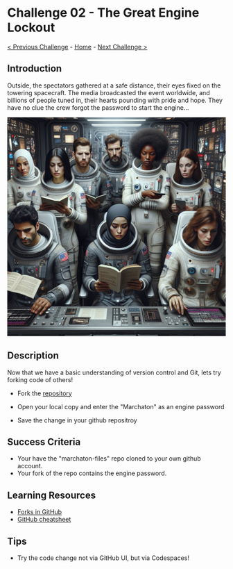 # Challenge 02 - The Great Engine Lockout 

[< Previous Challenge](Challenge-01.md) - [Home](../README.md) - [Next Challenge >](Challenge-03.md)

## Introduction

Outside, the spectators gathered at a safe distance, their eyes fixed on the towering spacecraft. The media broadcasted the event worldwide, and billions of people tuned in, their hearts pounding with pride and hope.
They have no clue the crew forgot the password to start the engine...

  <img src="images/spaceshipcrew.png" width="512"/>

## Description

Now that we have a basic understanding of version control and Git, lets try forking code of others!

- Fork the [repository](https://github.com/dtyryshkin7/codetober-files)

- Open your local copy and enter the "Marchaton" as an engine password

- Save the change in your github repositroy

## Success Criteria

- Your have the "marchaton-files" repo cloned to your own github account.
- Your fork of the repo contains the engine password.

## Learning Resources

- [Forks in GitHub](https://docs.github.com/en/pull-requests/collaborating-with-pull-requests/working-with-forks/fork-a-repo)
- [GitHub cheatsheet](https://training.github.com/downloads/github-git-cheat-sheet.pdf)

## Tips

- Try the code change not via GitHub UI, but via Codespaces!

